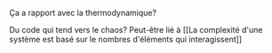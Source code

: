 Ça a rapport avec la thermodynamique?

Du code qui tend vers le chaos? Peut-être lié à [[La complexité d'une système est basé sur le nombres d'éléments qui interagissent]]